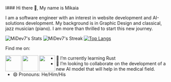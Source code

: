 l### Hi there 👋, My name is Mikaia

I am a software engineer with an interest in website development and AI-solutions development. My background is in Graphic Design and classical, jazz musician (piano). I am more than thrilled to start this new journey.

![MiDev7's Stats](https://github-readme-stats.vercel.app/api?username=MiDev7&theme=default&show_icons=true&hide_border=true&count_private=true)
![MiDev7's Streak](https://github-readme-streak-stats.herokuapp.com/?user=MiDev7&theme=default&hide_border=true)
[![Top Langs](https://github-readme-stats.vercel.app/api/top-langs/?username=MiDev7)](https://github.com/MiDev7/github-readme-stats)

Find me on:

<a href="https://www.instagram.com/mika_i7/" target="_blank" ><img align="left" src="https://img.icons8.com/color/452/instagram-new--v1.png" height="50" /></a> 
<a href="https://www.facebook.com/mikaia.raza/" target="_blank" ><img align="left" src="https://img.icons8.com/fluency/344/facebook-new.png" height="50" /></a>
<a href="https://www.linkedin.com/in/mikaia-razafintsalama-fanomezantsoa-676b1b1a1/" target="_blank" ><img align="left" src="https://img.icons8.com/color/344/linkedin-circled--v1.png" height="50" /></a>


- 🌱 I’m currently learning Rust 
- 👯 I’m looking to collaborate on the development of a new AI model that will help in the medical field.
- 😄 Pronouns: He/Him/His
<!--
**MiDev7/MiDev7** is a ✨ _special_ ✨ repository because its `README.md` (this file) appears on your GitHub profile.

Here are some ideas to get you started:

- 🔭 I’m currently working on ...
- 🌱 I’m currently learning ...
- 👯 I’m looking to collaborate on ...
- 🤔 I’m looking for help with ...
- 💬 Ask me about ...
- 📫 How to reach me: ...
- 😄 Pronouns: ...
- ⚡ Fun fact: ...
-->
